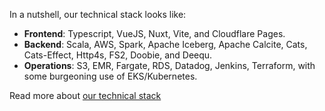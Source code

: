 In a nutshell, our technical stack looks like:

- **Frontend**: Typescript, VueJS, Nuxt, Vite, and Cloudflare Pages.
- **Backend**: Scala, AWS, Spark, Apache Iceberg, Apache Calcite, Cats, Cats-Effect, Http4s, FS2, Doobie, and Deequ.
- **Operations**: S3, EMR, Fargate, RDS, Datadog, Jenkins, Terraform, with some burgeoning use of EKS/Kubernetes.

Read more about [our technical stack](/about/technical-stack)
